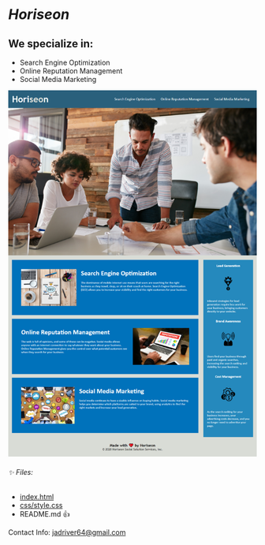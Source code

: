
# *Horiseon*
## We specialize in:

* Search Engine Optimization
* Online Reputation Management
* Social Media Marketing


![Screenshot](./assets/images/jaderiver62.github.io_.png)
###### :sparkles:  Files:
* [index.html](./index.html)
* [css/style.css](./assets/css/style.css)
* README.md
:+1:


Contact Info:
[jadriver64@gmail.com](mailto:jaderiver64@gmail.com)
